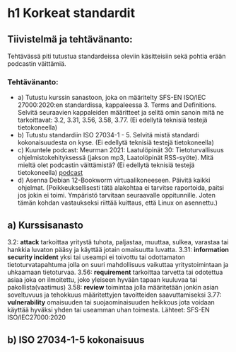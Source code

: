 # h1 Korkeat standardit
## Tiivistelmä ja tehtävänanto:
Tehtävässä piti tutustua standardeissa oleviin käsitteisiin sekä pohtia erään podcastin väittämiä. 
### Tehtävänanto:
- a) Tutustu kurssin sanastoon, joka on määritelty SFS-EN ISO/IEC 27000:2020:en standardissa, kappaleessa 3. Terms and Definitions. Selvitä seuraavien kappaleiden määritteet ja selitä omin sanoin mitä ne tarkoittavat: 3.2, 3.31, 3.56, 3.58, 3.77. (Ei edellytä teknisiä testejä tietokoneella)
- b) Tutustu standardiin ISO 27034-1 - 5. Selvitä mistä standardi kokonaisuudesta on kyse. (Ei edellytä teknisiä testejä tietokoneella)
- c) Kuuntele podcast: Meurman 2021: Laatulöpinät 30: Tietoturvallisuus ohjelmistokehityksessä (jakson mp3, Laatolöpinät RSS-syöte). Mitä mieltä olet podcastin väittämistä? (Ei edellytä teknisiä testejä tietokoneella) [podcast](https://www.arter.fi/podcast/laatulopinat-podcast-tietoturvallisuus-ohjelmistokehityksessa-tarkastele-kokonaisuutta-ja-hyodynna-viitekehykset/)
- d) Asenna Debian 12-Bookworm virtuaalikoneeseen. Päivitä kaikki ohjelmat. (Poikkeuksellisesti tätä alakohtaa ei tarvitse raportoida, paitsi jos jokin ei toimi. Ympäristö tarvitaan seuraavalle oppitunnille. Joten tämän kohdan vastaukseksi riittää kuittaus, että Linux on asennettu.)
## a) Kurssisanasto
3.2: **attack** tarkoittaa yritystä tuhota, paljastaa, muuttaa, sulkea, varastaa tai hankkia luvaton pääsy ja käyttää jotain omaisuutta luvatta.
3.31: **information security incident** yksi tai useampi ei toivottu tai odottamaton tietoturvatapahtuma jolla on suuri mahdollisuus vaikuttaa yritystoimintaan ja uhkaamaan tietoturvaa.
3.56: **requirement** tarkoittaa tarvetta tai odotettua asiaa joka on ilmoitettu, joko yleiseen hyvään tapaan kuuluvaa tai pakollista(vaatimus)
3.58: **review** toimintaa jolla määritetään jonkin asian soveltuvuus ja tehokkuus määritettyjen tavoitteiden saavuttamiseksi
3.77: **vulnerability** omaisuuden tai suojaominaisuuden heikkous jota voidaan käyttää hyväksi yhden tai useamman uhan toimesta.
Lähteet: SFS-EN ISO/IEC27000:2020
## b) ISO 27034-1-5 kokonaisuus

